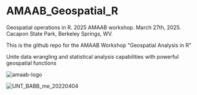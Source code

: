 # AMAAB_Geospatial_R
Geospatial operations in R. 2025 AMAAB workshop. March 27th, 2025. Cacapon State Park, Berkeley Springs, WV.

This is the github repo for the AMAAB Workshop "Geospatial Analysis in R"

Unite data wrangling and statistical analysis capabilities with powerful geospatial functions

![amaab-logo](https://github.com/user-attachments/assets/9ce81f54-5c32-426d-9a63-d8ae0a718937)

![UNT_BABB_me_20220404](https://github.com/user-attachments/assets/120711c5-c626-4199-9e2a-d965ad9e7d67)
